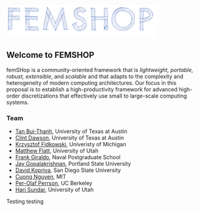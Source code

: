![femShop](logo1.png)

## Welcome to FEMSHOP

 femSHop is a community-oriented  framework  that  is *lightweight, portable, robust, extensible*, and *scalable* and that adapts to the complexity and heterogeneity of modern computing architectures. Our focus in this proposal is to establish a high-productivity framework for advanced high-order discretizations that effectively use small to large-scale computing systems. 

### Team

- [Tan Bui-Thanh](http://users.ices.utexas.edu/~tanbui/), University of Texas at Austin
- [Clint Dawson](https://www.ae.utexas.edu/faculty/faculty-directory/dawson), University of Texas at Austin
- [Krzysztof Fidkowski](https://aero.engin.umich.edu/people/krzysztof-fidkowski/), Univeristy of Michigan
- [Matthew Flatt](http://www.cs.utah.edu/~mflatt), University of Utah
- [Frank Giraldo](https://frankgiraldo.wixsite.com/mysite), Naval Postgraduate School
- [Jay Gopalakrishnan](http://web.pdx.edu/~gjay/), Portland State University
- [David Kopriva](https://www.math.fsu.edu/~kopriva/), San Diego State University
- [Cuong Nguyen](http://www.mit.edu/~cuongng/Site/Home.html), MIT
- [Per-Olaf Perrson](http://persson.berkeley.edu/), UC Berkeley
- [Hari Sundar](http://www.cs.utah.edu/~hari/), University of Utah

Testing testing
